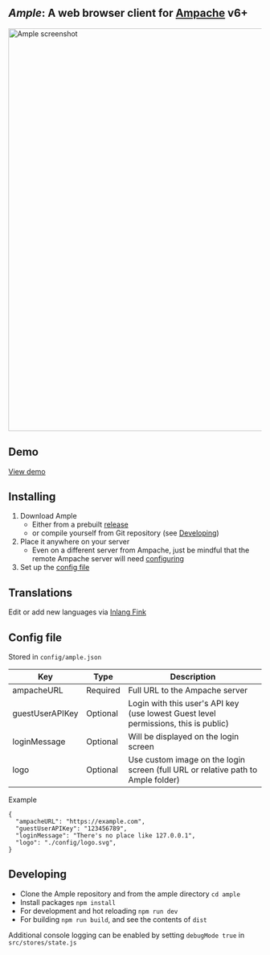 ## _Ample_: A web browser client for [Ampache](https://ampache.org/) v6+

<img src="https://github.com/mitchray/ample/assets/5735900/194c98a2-db2b-4f6c-be3b-92c80342436a" width=800 alt="Ample screenshot" />

## Demo

[View demo](https://ample-player.vercel.app)

## Installing

1. Download Ample
   - Either from a prebuilt [release](https://github.com/mitchray/ample/releases)
   - or compile yourself from Git repository (see [Developing](#developing))
2. Place it anywhere on your server
   - Even on a different server from Ampache, just be mindful that the remote Ampache server will need [configuring](https://github.com/mitchray/ample/wiki/Connecting-to-a-remote-Ampache-server-(CORS))
3. Set up the [config file](#config-file)

## Translations

Edit or add new languages via [Inlang Fink](https://inlang.com/editor/github.com/mitchray/ample)

## Config file

Stored in ```config/ample.json```

| Key             | Type     | Description                                                                        |
|-----------------|----------|------------------------------------------------------------------------------------|
| ampacheURL      | Required | Full URL to the Ampache server                                                     |
| guestUserAPIKey | Optional | Login with this user's API key (use lowest Guest level permissions, this is public) |
| loginMessage    | Optional | Will be displayed on the login screen                                              |
| logo            | Optional | Use custom image on the login screen (full URL or relative path to Ample folder)   |

Example
```
{
  "ampacheURL": "https://example.com", 
  "guestUserAPIKey": "123456789", 
  "loginMessage": "There's no place like 127.0.0.1", 
  "logo": "./config/logo.svg", 
}
```

## Developing

- Clone the Ample repository and from the ample directory `cd ample`
- Install packages `npm install`
- For development and hot reloading `npm run dev`
- For building `npm run build`, and see the contents of `dist`

Additional console logging can be enabled by setting `debugMode true` in `src/stores/state.js`